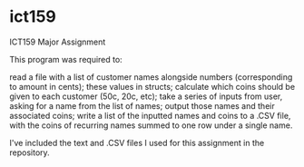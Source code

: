 # ict159
ICT159 Major Assignment


This program was required to:

read a file with a list of customer names alongside numbers (corresponding to amount in cents); 
these values in structs; 
calculate which coins should be given to each customer (50c, 20c, etc); 
take a series of inputs from user, asking for a name from the list of names; 
output those names and their associated coins; 
write a list of the inputted names and coins to a .CSV file, with the coins of recurring names summed to one row under a single name.


I've included the text and .CSV files I used for this assignment in the repository.
